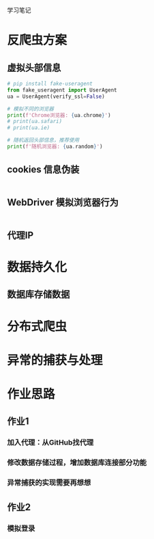 学习笔记

# 反爬虫方案
## 虚拟头部信息
``` python
# pip install fake-useragent
from fake_useragent import UserAgent
ua = UserAgent(verify_ssl=False)

# 模拟不同的浏览器
print(f'Chrome浏览器: {ua.chrome}')
# print(ua.safari)
# print(ua.ie)

# 随机返回头部信息，推荐使用
print(f'随机浏览器: {ua.random}')
```
## cookies 信息伪装
``` python

```

## WebDriver 模拟浏览器行为
``` python
```

## 代理IP


# 数据持久化
## 数据库存储数据

# 分布式爬虫

# 异常的捕获与处理


# 作业思路
## 作业1
### 加入代理：从GitHub找代理

### 修改数据存储过程，增加数据库连接部分功能

### 异常捕获的实现需要再想想

## 作业2
### 模拟登录